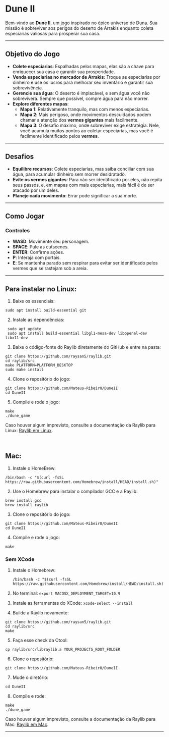 # **Dune II**

Bem-vindo ao **Dune II**, um jogo inspirado no épico universo de Duna. Sua missão é sobreviver aos perigos do deserto de Arrakis enquanto coleta especiarias valiosas para prosperar sua casa.

---

## **Objetivo do Jogo**

- **Colete especiarias**: Espalhadas pelos mapas, elas são a chave para enriquecer sua casa e garantir sua prosperidade.
- **Venda especiarias no mercador de Arrakis**: Troque as especiarias por dinheiro e use os lucros para melhorar seu inventário e garantir sua sobrevivência.
- **Gerencie sua água**: O deserto é implacável, e sem água você não sobreviverá. Sempre que possível, compre água para não morrer.
- **Explore diferentes mapas**:
  - **Mapa 1**: Relativamente tranquilo, mas com menos especiarias.
  - **Mapa 2**: Mais perigoso, onde movimentos descuidados podem chamar a atenção dos **vermes gigantes** mais facilmente.
  - **Mapa 3**: O desafio máximo, onde sobreviver exige estratégia. Nele, você acumula muitos pontos ao coletar especiarias, mas você é facilmente identificado pelos **vermes**.

---

## **Desafios**

- **Equilibre recursos**: Colete especiarias, mas saiba conciliar com sua água, para acumular dinheiro sem morrer desidratado.
- **Evite os vermes gigantes**: Para não ser identificado por eles, não repita seus passos, e, em mapas com mais especiarias, mais fácil é de ser atacado por um deles.
- **Planeje cada movimento**: Errar pode significar a sua morte.

---

## **Como Jogar**

### **Controles**
- **WASD**: Movimente seu personagem.
- **SPACE**: Pule as cutscenes.
- **ENTER**: Confirme ações.
- **P**: Interaja com portais.
- **E**: Se mantenha parado sem respirar para evitar ser identificado pelos vermes que se rastejam sob a areia.

---

## Para instalar no Linux:

1. Baixe os essenciais:
```
sudo apt install build-essential git
```

2.  Instale as dependências:
```
 sudo apt update
 sudo apt install build-essential libgl1-mesa-dev libopenal-dev libx11-dev
```

3.  Baixe o código-fonte do Raylib diretamente do GitHub e entre na pasta:
```
git clone https://github.com/raysan5/raylib.git
cd raylib/src
make PLATFORM=PLATFORM_DESKTOP
sudo make install
```

4.  Clone o repositório do jogo:
```
git clone https://github.com/Mateus-Ribeir0/DuneII
cd DuneII
```

5.  Compile e rode o jogo:
```
make
./dune_game
```
Caso houver algum imprevisto, consulte a documentação da Raylib para Linux: [Raylib em Linux](https://github.com/raysan5/raylib/wiki/Working-on-GNU-Linux).

<br>

## Mac:

1. Instale o HomeBrew:
```
/bin/bash -c "$(curl -fsSL https://raw.githubusercontent.com/Homebrew/install/HEAD/install.sh)"
```

2. Use o Homebrew para instalar o compilador GCC e a Raylib:
```
brew install gcc
brew install raylib
```

3. Clone o repositório do jogo:
```
git clone https://github.com/Mateus-Ribeir0/DuneII
cd DuneII
```

4. Compile e rode o jogo:
```
make
```

### Sem XCode

1. Instale o Homebrew:
   ```
   /bin/bash -c "$(curl -fsSL https://raw.githubusercontent.com/Homebrew/install/HEAD/install.sh)"
   ```

2. No terminal:
```export MACOSX_DEPLOYMENT_TARGET=10.9```

3. Instale as ferramentas do XCode:
```xcode-select --install```

4. Builde a Raylib novamente:
```
git clone https://github.com/raysan5/raylib.git
cd raylib/src
make
```

5. Faça esse check da Otool:

```
cp raylib/src/libraylib.a YOUR_PROJECTS_ROOT_FOLDER
```

6. Clone o repositório:
```
git clone https://github.com/Mateus-Ribeir0/DuneII
```

7. Mude o diretório:
```
cd DuneII
```

8. Compile e rode:

```
make
./dune_game
```


Caso houver algum imprevisto, consulte a documentação da Raylib para Mac: [Raylib em Mac](https://github.com/raysan5/raylib/wiki/Working-on-macOS).

---
